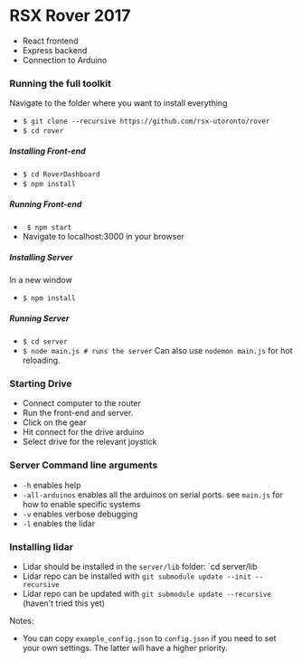 # RSX Rover 2017
- React frontend
- Express backend
- Connection to Arduino

### Running the full toolkit
Navigate to the folder where you want to install everything
- ` $ git clone --recursive https://github.com/rsx-utoronto/rover `
- ` $ cd rover `

##### Installing Front-end
- ` $ cd RoverDashboard `
- ` $ npm install `

##### Running Front-end
- ` $ npm start`
- Navigate to localhost:3000 in your browser

##### Installing Server
In a new window
- ` $ npm install `

##### Running Server
- ` $ cd server `
- ` $ node main.js # runs the server `
Can also use `nodemon main.js` for hot reloading.

### Starting Drive
- Connect computer to the router
- Run the front-end and server.
- Click on the gear
- Hit connect for the drive arduino
- Select drive for the relevant joystick

### Server Command line arguments
- `-h` enables help
- `-all-arduinos` enables all the arduinos on serial ports. see `main.js` for how to enable specific systems
- `-v` enables verbose debugging
- `-l` enables the lidar

### Installing lidar
- Lidar should be installed in the `server/lib` folder:
`cd server/lib
- Lidar repo can be installed with `git submodule update --init --recursive`
- Lidar repo can be updated with `git submodule update --recursive` (haven't tried this yet)

Notes:
- You can copy `example_config.json` to `config.json` if you need to set your own settings. The latter will have a higher priority.
